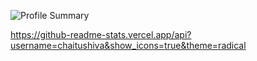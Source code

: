 ![Profile Summary](https://github-profile-summary-cards.vercel.app/api/cards/profile-details?username=chaitushiva&theme=github_dark)

https://github-readme-stats.vercel.app/api?username=chaitushiva&show_icons=true&theme=radical

